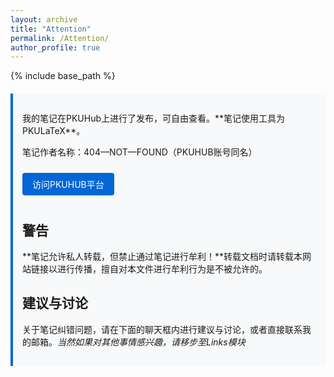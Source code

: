 ```yaml
---
layout: archive
title: "Attention"
permalink: /Attention/  
author_profile: true
---
```

{% include base_path %}
<style>
.notice-box {
  background: #f8f9fa;
  border-left: 4px solid #0366d6;
  padding: 15px;
  margin: 20px 0;
  border-radius: 0 4px 4px 0;
}
.download-btn {
  display: inline-block;
  padding: 8px 16px;
  background: #0366d6;
  color: white;
  border-radius: 4px;
  text-decoration: none;
  margin: 10px 0;
}
</style>

<div class="notice-box">
  <p>我的笔记在PKUHub上进行了发布，可自由查看。**笔记使用工具为PKULaTeX**。</p>
  <p>笔记作者名称：404—NOT—FOUND（PKUHUB账号同名）</p>
  <a href="https://pkuhub.cn/" class="download-btn">访问PKUHUB平台</a>

  ## 警告 ##
  **笔记允许私人转载，但禁止通过笔记进行牟利！**转载文档时请转载本网站链接以进行传播，擅自对本文件进行牟利行为是不被允许的。

 ## 建议与讨论 ##
 关于笔记纠错问题，请在下面的聊天框内进行建议与讨论，或者直接联系我的邮箱。*当然如果对其他事情感兴趣，请移步至Links模块*
 <!-- Giscus 评论系统嵌入 -->


<script src="https://giscus.app/client.js"
        data-repo="KirbyKingLove/KirbyKingLove.github.io"
        data-repo-id="R_kgDOOz-ERg"
        data-category="Announcements"
        data-category-id="DIC_kwDOOz-ERs4Cq4Oj"
        data-mapping="pathname"
        data-strict="0"
        data-reactions-enabled="1"
        data-emit-metadata="0"
        data-input-position="bottom"
        data-theme="light"
       
      data-lang="zh-CN"
        crossorigin="anonymous"
        async>
</script>
</div> 